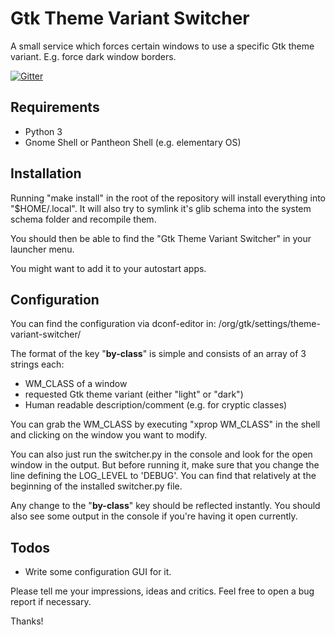 # Gtk Theme Variant Switcher

A small service which forces certain windows to use a specific Gtk theme variant. E.g. force dark window borders.

[![Gitter](https://badges.gitter.im/Join%20Chat.svg)](https://gitter.im/theblacklion/gtk-theme-variant-switcher?utm_source=badge&utm_medium=badge&utm_campaign=pr-badge&utm_content=badge)

## Requirements
* Python 3
* Gnome Shell or Pantheon Shell (e.g. elementary OS)

## Installation
Running "make install" in the root of the repository will install everything
into "$HOME/.local". It will also try to symlink it's glib schema into the system
schema folder and recompile them.

You should then be able to find the "Gtk Theme Variant Switcher" in your
launcher menu.

You might want to add it to your autostart apps.

## Configuration
You can find the configuration via dconf-editor in:
/org/gtk/settings/theme-variant-switcher/

The format of the key "**by-class**" is simple and consists of an array of 3 strings
each:
* WM_CLASS of a window
* requested Gtk theme variant (either "light" or "dark")
* Human readable description/comment (e.g. for cryptic classes)

You can grab the WM_CLASS by executing "xprop WM_CLASS" in the shell and
clicking on the window you want to modify.

You can also just run the switcher.py in the console and look for the open window in the output. But before running it, make sure that you change the line defining the LOG_LEVEL to 'DEBUG'. You can find that relatively at the beginning of the installed switcher.py file.

Any change to the "**by-class**" key should be reflected instantly. You should
also see some output in the console if you're having it open currently.

## Todos
* Write some configuration GUI for it.

Please tell me your impressions, ideas and critics. Feel free to open a bug
report if necessary.

Thanks!
